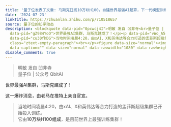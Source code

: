```yaml
---
title: '量子位发表了文章: 马斯克狂揽10万块H100，自建世界最强AI超算，下一代模型训练开始'
date: '2024-07-23'
linkTitle: https://zhuanlan.zhihu.com/p/710518657
source: 量子位的知乎动态
description: <blockquote data-pid="0pcwcj4I">明敏 发自 凹非寺<br>量子位 | 公众号 QbitAI</blockquote><p
  data-pid="gZ984YoO">世界最强AI集群，马斯克建成了！</p><p data-pid="vWo_A584">这一爆炸消息，由老马在推特上亲自官宣。</p><blockquote
  data-pid="cu30fhDG">当地时间凌晨4:20，由xAI、X和英伟达等合力打造的孟菲斯超级集群已开始投入训练。<br>它由<b>10万块H100组成</b>，是目前世界上最强训练集群！</blockquote><p
  class="ztext-empty-paragraph"><br></p><figure data-size="normal"><img src="https://pic1.zhimg.com/v2-081f1520d6cd2b185e7a5e3b31cf0dd8.jpg"
  data-caption="" data-size="normal" data-rawwidth="1080" data-rawheight="367" class="origin_image  ...
disable_comments: true
---
```

<blockquote data-pid="0pcwcj4I">明敏 发自 凹非寺<br>量子位 | 公众号 QbitAI</blockquote><p data-pid="gZ984YoO">世界最强AI集群，马斯克建成了！</p><p data-pid="vWo_A584">这一爆炸消息，由老马在推特上亲自官宣。</p><blockquote data-pid="cu30fhDG">当地时间凌晨4:20，由xAI、X和英伟达等合力打造的孟菲斯超级集群已开始投入训练。<br>它由<b>10万块H100组成</b>，是目前世界上最强训练集群！</blockquote><p class="ztext-empty-paragraph"><br></p><figure data-size="normal"><img src="https://pic1.zhimg.com/v2-081f1520d6cd2b185e7a5e3b31cf0dd8.jpg" data-caption="" data-size="normal" data-rawwidth="1080" data-rawheight="367" class="origin_image  ...